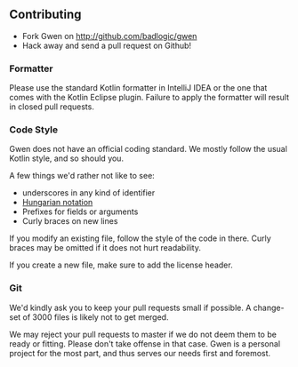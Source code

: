 ## Contributing

  * Fork Gwen on http://github.com/badlogic/gwen
  * Hack away and send a pull request on Github!

### Formatter ###

Please use the standard Kotlin formatter in IntelliJ IDEA or the one that comes with the Kotlin Eclipse plugin. Failure to apply the formatter will result in closed pull requests.

### Code Style ###

Gwen does not have an official coding standard. We mostly follow the usual Kotlin style, and so should you.

A few things we'd rather not like to see:

  * underscores in any kind of identifier
  * [Hungarian notation](http://en.wikipedia.org/wiki/Hungarian_notation)
  * Prefixes for fields or arguments
  * Curly braces on new lines

If you modify an existing file, follow the style of the code in there. Curly braces may be omitted if it does not hurt readability.

If you create a new file, make sure to add the license header.

### Git ###

We'd kindly ask you to keep your pull requests small if possible. A change-set of 3000 files is likely not to get merged.

We may reject your pull requests to master if we do not deem them to be ready or fitting. Please don't take offense in that case. Gwen is a personal project for the most part, and thus serves our needs first and foremost.